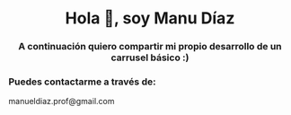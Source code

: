 <h1 align="center">Hola 👋, soy Manu Díaz</h1>
<h3 align="center">A continuación quiero compartir mi propio desarrollo de un carrusel básico :)</h3>

<h3 align="left">Puedes contactarme a través de:</h3>
<p align="left">manueldiaz.prof@gmail.com</p>